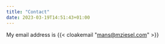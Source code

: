 ```yaml
---
title: "Contact"
date: 2023-03-19T14:51:43+01:00
---
```

My email address is {{< cloakemail "mans@mziesel.com" >}}

